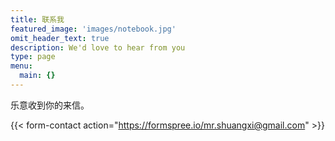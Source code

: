 ```yaml
---
title: 联系我
featured_image: 'images/notebook.jpg'
omit_header_text: true
description: We'd love to hear from you
type: page
menu:
  main: {}
---
```


乐意收到你的来信。

{{< form-contact action="https://formspree.io/mr.shuangxi@gmail.com" >}}

